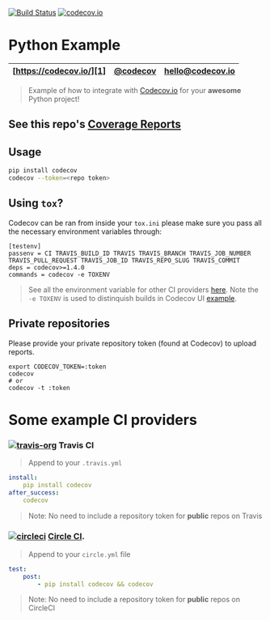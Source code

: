 [![Build Status](https://travis-ci.org/sbellem/example-python.svg)](https://travis-ci.org/sbellem/example-python)
[![codecov.io](https://codecov.io/github/sbellem/example-python/coverage.svg?branch=master)](https://codecov.io/github/sbellem/example-python?branch=master)


Python Example
=======
| [https://codecov.io/][1] | [@codecov][2] | [hello@codecov.io][3] |
| ------------------------ | ------------- | --------------------- |

> Example of how to integrate with [Codecov.io][1] for your **awesome** Python project!

## See this repo's [Coverage Reports][4]


## Usage

```sh
pip install codecov
codecov --token=<repo token>
```

## Using `tox`?
Codecov can be ran from inside your `tox.ini` please make sure you pass all the necessary environment variables through:

```
[testenv]
passenv = CI TRAVIS_BUILD_ID TRAVIS TRAVIS_BRANCH TRAVIS_JOB_NUMBER TRAVIS_PULL_REQUEST TRAVIS_JOB_ID TRAVIS_REPO_SLUG TRAVIS_COMMIT
deps = codecov>=1.4.0
commands = codecov -e TOXENV
```
> See all the environment variable for other CI providers [here](https://github.com/codecov/codecov-python/blob/master/codecov/__init__.py#L260-L430). Note the `-e TOXENV` is used to distinquish builds in Codecov UI [example](https://codecov.io/gh/pyca/cryptography?ref=99c45f19be196cb45bf8de8ea105fcb4619ab504&build=7312.1).

## Private repositories
Please provide your private repository token (found at Codecov) to upload reports.

```
export CODECOV_TOKEN=:token
codecov
# or
codecov -t :token
```

# Some example CI providers

### [![travis-org](https://avatars2.githubusercontent.com/u/639823?v=2&s=50)](https://travis-ci.org) Travis CI
> Append to your `.travis.yml`

```yml
install:
    pip install codecov
after_success:
    codecov
```

> Note: No need to include a repository token for **public** repos on Travis


### [![circleci](https://avatars0.githubusercontent.com/u/1231870?v=2&s=50)](https://circleci.com/) [Circle CI](https://circleci.com/).
> Append to your `circle.yml` file

```yml
test:
    post:
        - pip install codecov && codecov
```
> Note: No need to include a repository token for **public** repos on CircleCI




[1]: https://codecov.io/
[2]: https://twitter.com/codecov
[3]: mailto:hello@codecov.io
[4]: https://codecov.io/github/codecov/example-python
